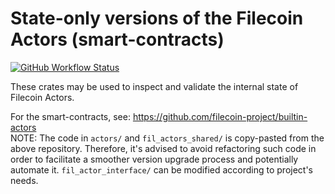 # State-only versions of the Filecoin Actors (smart-contracts)

[![GitHub Workflow Status](https://img.shields.io/github/actions/workflow/status/ChainSafe/fil-actor-states/tests.yml?style=for-the-badge)](https://github.com/ChainSafe/fil-actor-states/actions)

These crates may be used to inspect and validate the internal state of Filecoin Actors.

For the smart-contracts, see: https://github.com/filecoin-project/builtin-actors  
NOTE: The code in `actors/` and `fil_actors_shared/` is copy-pasted from the above repository. 
Therefore, it's advised to avoid refactoring such code in order to facilitate a smoother version 
upgrade process and potentially automate it. `fil_actor_interface/` can be modified according to
project's needs.
